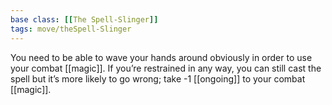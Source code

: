 ```yaml
---
base class: [[The Spell-Slinger]]
tags: move/theSpell-Slinger
---
```

You need to be able to wave your hands around obviously in order to use your combat [[magic]]. If you’re restrained in any way, you can still cast the spell but it’s more likely to go wrong; take -1 [[ongoing]] to your combat [[magic]].